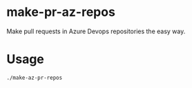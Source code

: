 # make-pr-az-repos

Make pull requests in Azure Devops repositories the easy way.

# Usage

```
./make-az-pr-repos
```

<insert asciinema here>
